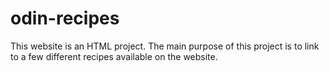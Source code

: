 # odin-recipes

This website is an HTML project. The main purpose of this project is to link to a few different recipes available on the website.